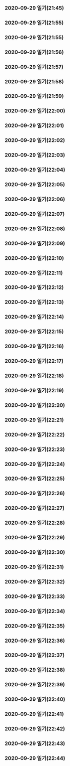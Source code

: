 ### 2020-09-29 일기(21:45)
### 2020-09-29 일기(21:55)
### 2020-09-29 일기(21:55)
### 2020-09-29 일기(21:56)
### 2020-09-29 일기(21:57)
### 2020-09-29 일기(21:58)
### 2020-09-29 일기(21:59)
### 2020-09-29 일기(22:00)
### 2020-09-29 일기(22:01)
### 2020-09-29 일기(22:02)
### 2020-09-29 일기(22:03)
### 2020-09-29 일기(22:04)
### 2020-09-29 일기(22:05)
### 2020-09-29 일기(22:06)
### 2020-09-29 일기(22:07)
### 2020-09-29 일기(22:08)
### 2020-09-29 일기(22:09)
### 2020-09-29 일기(22:10)
### 2020-09-29 일기(22:11)
### 2020-09-29 일기(22:12)
### 2020-09-29 일기(22:13)
### 2020-09-29 일기(22:14)
### 2020-09-29 일기(22:15)
### 2020-09-29 일기(22:16)
### 2020-09-29 일기(22:17)
### 2020-09-29 일기(22:18)
### 2020-09-29 일기(22:19)
### 2020-09-29 일기(22:20)
### 2020-09-29 일기(22:21)
### 2020-09-29 일기(22:22)
### 2020-09-29 일기(22:23)
### 2020-09-29 일기(22:24)
### 2020-09-29 일기(22:25)
### 2020-09-29 일기(22:26)
### 2020-09-29 일기(22:27)
### 2020-09-29 일기(22:28)
### 2020-09-29 일기(22:29)
### 2020-09-29 일기(22:30)
### 2020-09-29 일기(22:31)
### 2020-09-29 일기(22:32)
### 2020-09-29 일기(22:33)
### 2020-09-29 일기(22:34)
### 2020-09-29 일기(22:35)
### 2020-09-29 일기(22:36)
### 2020-09-29 일기(22:37)
### 2020-09-29 일기(22:38)
### 2020-09-29 일기(22:39)
### 2020-09-29 일기(22:40)
### 2020-09-29 일기(22:41)
### 2020-09-29 일기(22:42)
### 2020-09-29 일기(22:43)
### 2020-09-29 일기(22:44)
